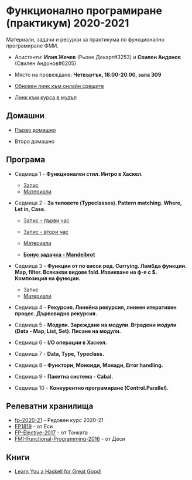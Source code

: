 # Функционално програмиране (практикум) 2020-2021

Материали, задачи и ресурси за практикума по функционално програмиране ФМИ.

- Асистенти: **Илия Жечев** (Рьоне Декарт#3253) и **Свилен Андонов** (Свилен Андонов#6205)

- Място на провеждане: **Четвъртък, 18.00-20.00, зала 309**

- [Обновен линк към онлайн срещите](https://meet.google.com/ehm-oeiq-cns)

- [Линк към курса в мудъл](https://learn.fmi.uni-sofia.bg/course/view.php?id=6685)

## Домашни

- [Първо домашно](https://docs.google.com/document/d/1Z6N1EYgBlo5_c2YzXGf0yVfTO4O8fzN4xOrFBxtsQDY/edit?usp=sharing)

- Второ домашно

## Програма

- Седмица 1 - **Функционален стил. Интро в Хаскел.**

  - [Запис](https://drive.google.com/file/d/1_oZFATqP4YQynCPb4CVnq1P78d9nQ7oT/view?usp=sharing)
  - [Материали](./week-1)

- Седмица 2 - **За типовете (Typeclasses). Pattern matching. Where, Let in, Case.**

  - [Запис - първи час](https://drive.google.com/file/d/1HMLcyFXpNdqQ-f2H1zmqyYOmTWdnDRQY/view?usp=sharing)
  - [Запис - втори час](https://drive.google.com/file/d/155eCHz70Tt62x_RMVVJXtATF6cY58cD3/view?usp=sharing)
  - [Материали](./week-2)

  - **[Бонус задачка - Mandelbrot](https://github.com/ichko/fmi-fp-2020-21/issues/1)**

- Седмица 3 - **Функции от по висок ред. Currying. Ламбда функции. Map, filter. Всякакви видове fold. Извикване на ф-я с \$. Композиция на функции.**

  - Запис
  - [Материали](./week-3)

- Седмица 4 - **Рекурсия. Линейна рекурсия, линеен итеративен процес. Дървовидна рекурсия.**

- Седмица 5 - **Модули. Зареждане на модули. Вградени модули (Data - Map, List, Set). Писане на модули.**

- Седмица 6 - **I/O операции в Хаскел.**

- Седмица 7 - **Data, Type, Typeclass.**

- Седмица 8 - **Функтори, Моноиди, Монади, Error handling.**

- Седмица 9 - **Пакетна система - Cabal.**

- Седмица 10 - **Конкурентно програмиране (Control.Parallel).**

## Релеватни хранилища

- [fp-2020-21](https://github.com/semerdzhiev/fp-2020-21) - Редовен курс 2020-21
- [FP1819](https://github.com/ekaranasuf/fp1819) - от Еси
- [FP-Elective-2017](https://github.com/fmi-lab/fp-elective-2017) - от Тонката
- [FMI-Functional-Programming-2016](https://github.com/6desislava6/FMI-Functional-Programming-2016) - от Деси

## Книги

- [Learn You a Haskell for Great Good!](http://learnyouahaskell.com/)
